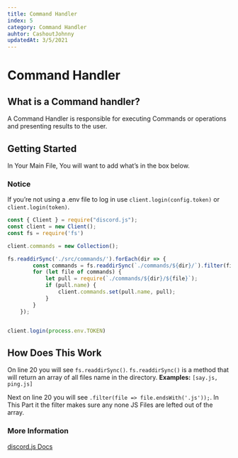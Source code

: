 ```yaml
---
title: Command Handler
index: 5
category: Command Handler
auhtor: CashoutJohnny
updatedAt: 3/5/2021
---
```


# Command Handler 

## What is a Command handler?

A Command Handler is responsible for executing Commands or operations and presenting results to the user.

## Getting Started
In Your Main File, You will want to add what’s in the box below. 

### **Notice** 
If you’re not using a .env file to log in use `client.login(config.token)` or `client.login(token)`.

```js
const { Client } = require("discord.js");
const client = new Client();
const fs = require('fs')

client.commands = new Collection();

fs.readdirSync('./src/commands/').forEach(dir => {
        const commands = fs.readdirSync(`./commands/${dir}/`).filter(file => file.endsWith('.js'));
        for (let file of commands) {
            let pull = require(`./commands/${dir}/${file}`);
            if (pull.name) {
                client.commands.set(pull.name, pull);
            } 
        }
    });


client.login(process.env.TOKEN)
```

## How Does This Work

On line 20 you will see `fs.readdirSync()`. `fs.readdirSync()` is a method that will return an array of all files name in the directory. **Examples:** `[say.js, ping.js]`

Next on line 20 you will see `.filter(file => file.endsWith('.js'));`. In This Part it the filter makes sure any none JS Files are lefted out of the array.

### **More Information**
[discord.js Docs](https://discordjs.guide/command-handling/#dynamically-reading-command-files)
